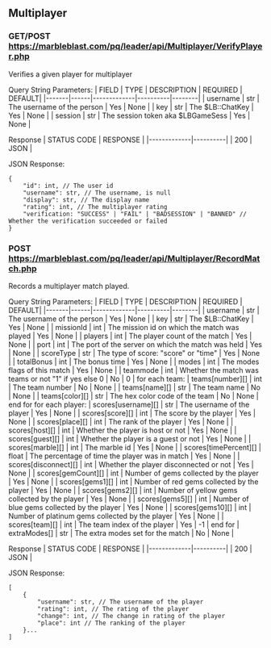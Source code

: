 ## Multiplayer

### GET/POST https://marbleblast.com/pq/leader/api/Multiplayer/VerifyPlayer.php

Verifies a given player for multiplayer

Query String Parameters:
| FIELD | TYPE | DESCRIPTION | REQUIRED | DEFAULT|
|-------|------|-------------|----------|--------|
| username | str | The username of the person | Yes | None |
| key | str | The $LB::ChatKey | Yes | None |
| session | str | The session token aka $LBGameSess | Yes | None |

Response
| STATUS CODE | RESPONSE |
|-------------|----------|
| 200 | JSON |

JSON Response:
```
{
    "id": int, // The user id
    "username": str, // The username, is null
    "display": str, // The display name
    "rating": int, // The multiplayer rating
    "verification: "SUCCESS" | "FAIL" | "BADSESSION" | "BANNED" // Whether the verification succeeded or failed
}
```

### POST https://marbleblast.com/pq/leader/api/Multiplayer/RecordMatch.php

Records a multiplayer match played.

Query String Parameters:
| FIELD | TYPE | DESCRIPTION | REQUIRED | DEFAULT|
|-------|------|-------------|----------|--------|
| username | str | The username of the person | Yes | None |
| key | str | The $LB::ChatKey | Yes | None |
| missionId | int | The mission id on which the match was played | Yes | None |
| players | int | The player count of the match | Yes | None |
| port | int | The port of the server on which the match was held | Yes | None |
| scoreType | str | The type of score: "score" or "time" | Yes | None |
| totalBonus | int | The bonus time | Yes | None |
| modes | int | The modes flags of this match | Yes | None |
| teammode | int | Whether the match was teams or not "1" if yes else 0 | No | 0 |
for each team:
| teams[number][] | int | The team number | No | None |
| teams[name][] | str | The team name | No | None |
| teams[color][] | str | The hex color code of the team | No | None |
end for
for each player:
| scores[username][] | str | The username of the player | Yes | None |
| scores[score][] | int | The score by the player | Yes | None |
| scores[place][] | int | The rank of the player | Yes | None |
| scores[host][] | int | Whether the player is host or not | Yes | None |
| scores[guest][] | int | Whether the player is a guest or not | Yes | None |
| scores[marble][] | int | The marble id | Yes | None |
| scores[timePercent][] | float | The percentage of time the player was in match | Yes | None |
| scores[disconnect][] | int | Whether the player disconnected or not | Yes | None |
| scores[gemCount][] | int | Number of gems collected by the player | Yes | None |
| scores[gems1][] | int | Number of red gems collected by the player | Yes | None |
| scores[gems2][] | int | Number of yellow gems collected by the player | Yes | None |
| scores[gems5][] | int | Number of blue gems collected by the player | Yes | None |
| scores[gems10][] | int | Number of platinum gems collected by the player | Yes | None |
| scores[team][] | int | The team index of the player | Yes | -1 |
end for
| extraModes[] | str | The extra modes set for the match | No | None |

Response
| STATUS CODE | RESPONSE |
|-------------|----------|
| 200 | JSON |

JSON Response:
```
[
    {
        "username": str, // The username of the player
        "rating": int, // The rating of the player
        "change": int, // The change in rating of the player
        "place": int // The ranking of the player
    }...
]
```